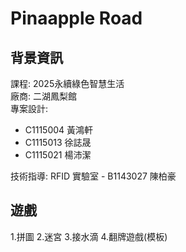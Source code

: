 # Pinaapple Road

## 背景資訊
課程: 2025永續綠色智慧生活  
廠商: 二湖鳳梨館  
專案設計: 
- C1115004 黃鴻軒
- C1115013 徐誌晟
- C1115021 楊沛潔

技術指導: RFID 實驗室 - B1143027 陳柏豪

## 遊戲
1.拼圖
2.迷宮
3.接水滴
4.翻牌遊戲(模板)
